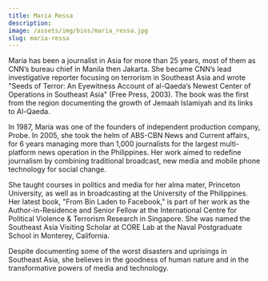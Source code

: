 ```yaml
---
title: Maria Ressa
description:
image: /assets/img/bios/maria_ressa.jpg
slug: maria-ressa
---
```

Maria has been a journalist in Asia for more than 25 years, most of them as CNN’s bureau chief in Manila then Jakarta. She became CNN’s lead investigative reporter focusing on terrorism in Southeast Asia and wrote "Seeds of Terror: An Eyewitness Account of al-Qaeda’s Newest Center of Operations in Southeast Asia" (Free Press, 2003). The book was the first from the region documenting the growth of Jemaah Islamiyah and its links to Al-Qaeda.

In 1987, Maria was one of the founders of independent production company, Probe. In 2005, she took the helm of ABS-CBN News and Current affairs, for 6 years managing more than 1,000 journalists for the largest multi-platform news operation in the Philippines. Her work aimed to redefine journalism by combining traditional broadcast, new media and mobile phone technology for social change.

She taught courses in politics and media for her alma mater, Princeton University, as well as in broadcasting at the University of the Philippines. Her latest book, "From Bin Laden to Facebook," is part of her work as the Author-in-Residence and Senior Fellow at the International Centre for Political Violence & Terrorism Research in Singapore. She was named the Southeast Asia Visiting Scholar at CORE Lab at the Naval Postgraduate School in Monterey, California.

Despite documenting some of the worst disasters and uprisings in Southeast Asia, she believes in the goodness of human nature and in the transformative powers of media and technology.

